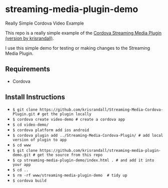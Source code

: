 # streaming-media-plugin-demo
Really Simple Cordova Video Example   

This repo is a really simple example of the [Cordova Streaming Media Plugin (version by krisrandall)](https://github.com/krisrandall/Streaming-Media-Cordova-Plugin/).

I use this simple demo for testing or making changes to the Streaming Media Plugin.

## Requirements ##
* Cordova 

## Install Instructions ##
* `$ git clone https://github.com/krisrandall/Streaming-Media-Cordova-Plugin.git # get the plugin locally`
* `$ cordova create video-demo # create a cordova app`
* `$ cd video-demo/`
* `$ cordova platform add ios android`
* `$ cordova plugin add ../Streaming-Media-Cordova-Plugin/ # add local version of plugin to app`
* `$ cd www`
* `$ git clone https://github.com/krisrandall/streaming-media-plugin-demo.git # get the source from this repo `
* `$ cp streaming-media-plugin-demo/index.html . # and add it into your app `
* `$ cd ..`
* `$ rm -rf www/streaming-media-plugin-demo  # tidy up`
* `$ cordova build`

